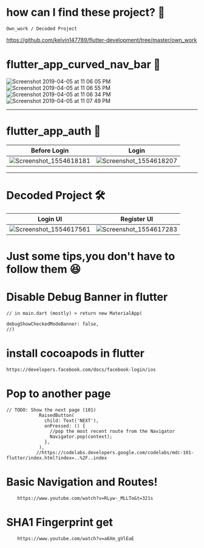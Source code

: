 # how can I find these project? 🤔

    Own_work / Decoded Project
https://github.com/kelvin147789/flutter-development/tree/master/own_work
   


# flutter_app_curved_nav_bar 📶

![Screenshot 2019-04-05 at 11 06 05 PM](https://user-images.githubusercontent.com/38970774/55637476-b82ce780-57f7-11e9-8928-4aa221adff26.png)
![Screenshot 2019-04-05 at 11 06 55 PM](https://user-images.githubusercontent.com/38970774/55637478-b9f6ab00-57f7-11e9-9ef2-1041d42e0b1d.png)
![Screenshot 2019-04-05 at 11 06 34 PM](https://user-images.githubusercontent.com/38970774/55637480-bbc06e80-57f7-11e9-80f1-1ca1c69cb767.png)
![Screenshot 2019-04-05 at 11 07 49 PM](https://user-images.githubusercontent.com/38970774/55637486-bebb5f00-57f7-11e9-8409-7ac8f45e5677.png)

------------------------------

# flutter_app_auth 🧾
Before Login      |  Login 
:-------------------------:|:-------------------------:
![Screenshot_1554618181](https://user-images.githubusercontent.com/38970774/55679585-c0446e80-5940-11e9-85b0-e4f4334ff410.png) |![Screenshot_1554618207](https://user-images.githubusercontent.com/38970774/55679587-c2a6c880-5940-11e9-9991-858d1b4ec467.png)

------------------------------

# Decoded Project 🛠️

Login UI     |  Register UI
:-------------------------:|:-------------------------:
![Screenshot_1554617561](https://user-images.githubusercontent.com/38970774/55679524-7ad37180-593f-11e9-95ac-f40347ff84ef.png)  |![Screenshot_1554617283](https://user-images.githubusercontent.com/38970774/55679461-9be79280-593e-11e9-86d9-43f3c6c49f22.png)
























#  Just some tips,you don't have to follow them 😆


# Disable Debug Banner in flutter

    // in main.dart (mostly) > return new MaterialApp(
  
    debugShowCheckedModeBanner: false,
    //)
  
  
# install cocoapods in flutter
    https://developers.facebook.com/docs/facebook-login/ios
  
  
# Pop to another page

    // TODO: Show the next page (101) 
                RaisedButton(
                  child: Text('NEXT'),
                  onPressed: () {
                    //pop the most recent route from the Navigator
                    Navigator.pop(context);
                  },
                ),
               //https://codelabs.developers.google.com/codelabs/mdc-101-flutter/index.html?index=..%2F..index
                
             
#  Basic Navigation and Routes!

        https://www.youtube.com/watch?v=RLyw-_MLLTo&t=321s
        
# SHA1 Fingerprint get

        https://www.youtube.com/watch?v=a6Xm_gVlEaE
